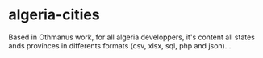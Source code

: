 # algeria-cities
Based in Othmanus work, for all algeria developpers, it's content all states ands provinces in differents formats (csv, xlsx, sql, php and json).
.
